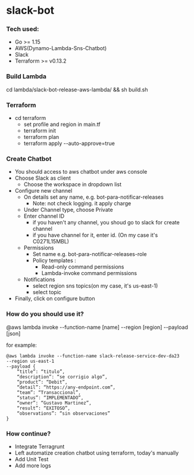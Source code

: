 # slack-bot

### Tech used:
- Go >= 1.15
- AWS(Dynamo-Lambda-Sns-Chatbot)
- Slack
- Terraform >= v0.13.2

### Build Lambda
cd lambda/slack-bot-release-aws-lambda/ && sh build.sh

### Terraform
- cd terraform
    - set profile and region in main.tf
    - terraform init
    - terraform plan
    - terraform apply --auto-approve=true   

### Create Chatbot    
-  You should access to aws chatbot under aws console
-  Choose Slack as client
    -  Choose the workspace in dropdown list
-  Configure new channel
    - On details set any name, e.g. bot-para-notificar-releases
        - Note: not check logging. it apply charge
    - Under Channel type, choose Private
    - Enter channel ID
        - if you haven't any channel, you shoud go to slack for create channel
        - if you have channel for it, enter id. (On my case it's C0271L15MBL)
    - Permissions
        -  Set name e.g. bot-para-notificar-releases-role
        -  Policy templates :
            -  Read-only command permissions
            -  Lambda-invoke command permissions
    - Notifications
        - select region sns topics(on my case, it's us-east-1)  
        - select topic  
-   Finally, click on configure button

### How do you should use it?
@aws lambda invoke --function-name [name] --region [region] --payload [json]

for example:
```
@aws lambda invoke --function-name slack-release-service-dev-da23 
--region us-east-1 
--payload {
    “title”: “titulo”,
    “description”: “se corrigio algo”,
    “product”: “Debit”,
    “detail”: “https://any-endpoint.com”,
    “team”: “Transaccional”,
    “status”: “IMPLEMENTADO”,
    “owner”: “Gustavo Martinez”,
    “result”: “EXITOSO”,
    “observations”: “sin observaciones”
}  
```         

### How continue?
- Integrate Terragrunt
- Left automatize creation chatbot using terraform, today's manually
- Add Unit Test
- Add more logs         